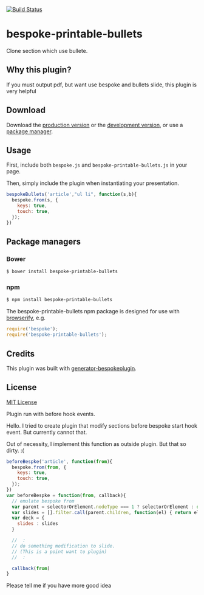 [![Build Status](https://secure.travis-ci.org/suisho/bespoke-printable-bullets.png?branch=master)](https://travis-ci.org/suisho/bespoke-printable-bullets)

# bespoke-printable-bullets

Clone section which use bullete.

## Why this plugin?
If you must output pdf, but want use bespoke and bullets slide, this plugin is very helpful

## Download

Download the [production version][min] or the [development version][max], or use a [package manager](#package-managers).

[min]: https://raw.github.com/suisho/bespoke-printable-bullets/master/dist/bespoke-printable-bullets.min.js
[max]: https://raw.github.com/suisho/bespoke-printable-bullets/master/dist/bespoke-printable-bullets.js

## Usage

First, include both `bespoke.js` and `bespoke-printable-bullets.js` in your page.

Then, simply include the plugin when instantiating your presentation.

```js
bespokeBullets('article',"ul li", function(s,b){
  bespoke.from(s, {
    keys: true,
    touch: true,
  });
})
```

## Package managers

### Bower

```bash
$ bower install bespoke-printable-bullets
```

### npm

```bash
$ npm install bespoke-printable-bullets
```

The bespoke-printable-bullets npm package is designed for use with [browserify](http://browserify.org/), e.g.

```js
require('bespoke');
require('bespoke-printable-bullets');
```

## Credits

This plugin was built with [generator-bespokeplugin](https://github.com/markdalgleish/generator-bespokeplugin).

## License

[MIT License](http://en.wikipedia.org/wiki/MIT_License)

Plugin run with before hook events.

Hello.
I tried to create plugin that modify sections before bespoke start hook event.
But currently cannot that.

Out of necessity, I implement this function as outside plugin. But that so dirty. :(

```js
beforeBespke('article', function(from){
  bespoke.from(from, {
    keys: true,
    touch: true,
  });
})
var beforeBespke = function(from, callback){
  // emulate bespoke from
  var parent = selectorOrElement.nodeType === 1 ? selectorOrElement : document.querySelector(selectorOrElement)
  var slides = [].filter.call(parent.children, function(el) { return el.nodeName !== 'SCRIPT'; })
  var deck = {
    slides : slides
  }

  //  :
  // do something modification to slide.
  // (This is a point want to plugin)
  //  :

  callback(from)
}
```

Please tell me if you have more good idea
